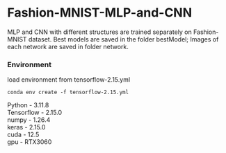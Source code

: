 # Fashion-MNIST-MLP-and-CNN
MLP and CNN with different structures are trained separately on Fashion-MNIST dataset.
Best models are saved in the folder bestModel; Images of each network are saved in folder network.

### Environment
load environment from tensorflow-2.15.yml
~~~
conda env create -f tensorflow-2.15.yml
~~~

Python - 3.11.8 <br>
Tensorflow - 2.15.0 <br>
numpy - 1.26.4 <br>
keras - 2.15.0 <br>
cuda - 12.5 <br>
gpu - RTX3060 <br>